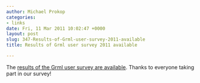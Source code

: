 ```yaml
---
author: Michael Prokop
categories:
- links
date: Fri, 11 Mar 2011 10:02:47 +0000
layout: post
slug: 347-Results-of-Grml-user-survey-2011-available
title: Results of Grml user survey 2011 available

---
```

The [results of the Grml user survey are available](http://grml.org/survey2011-results/). Thanks to everyone taking part in our survey!